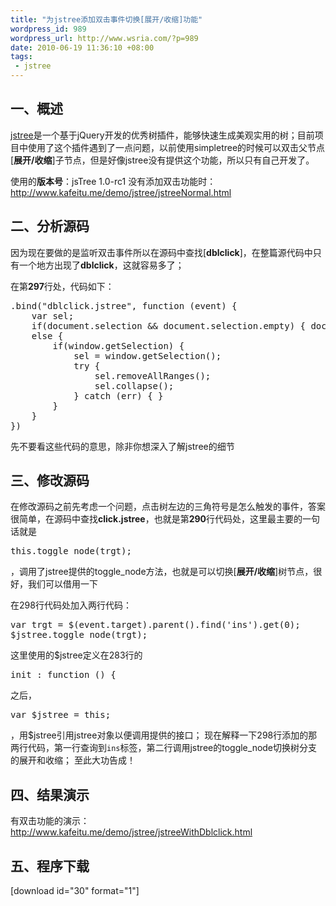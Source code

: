 ```yaml
--- 
title: "为jstree添加双击事件切换[展开/收缩]功能"
wordpress_id: 989
wordpress_url: http://www.wsria.com/?p=989
date: 2010-06-19 11:36:10 +08:00
tags: 
 - jstree
---
```

<h2 class="title">一、概述</h2>
<a href="http://www.jstree.com" target="_self">jstree</a>是一个基于jQuery开发的优秀树插件，能够快速生成美观实用的树；目前项目中使用了这个插件遇到了一点问题，以前使用simpletree的时候可以双击父节点[<strong>展开/收缩</strong>]子节点，但是好像jstree没有提供这个功能，所以只有自己开发了。

使用的<strong>版本号</strong>：jsTree 1.0-rc1
没有添加双击功能时：<a href="http://www.kafeitu.me/demo/jstree/jstreeNormal.html" target="_blank">http://www.kafeitu.me/demo/jstree/jstreeNormal.html</a>
<h2 class="title">二、分析源码</h2>
<!--more-->
因为现在要做的是监听双击事件所以在源码中查找[<strong>dblclick</strong>]，在整篇源代码中只有一个地方出现了<strong>dblclick</strong>，这就容易多了；

在第<strong>297</strong>行处，代码如下：
<pre class="brush: js">.bind("dblclick.jstree", function (event) {
	var sel;
	if(document.selection &amp;&amp; document.selection.empty) { document.selection.empty(); }
	else {
		if(window.getSelection) {
			sel = window.getSelection();
			try {
				sel.removeAllRanges();
				sel.collapse();
			} catch (err) { }
		}
	}
})
</pre>
先不要看这些代码的意思，除非你想深入了解jstree的细节
<h2 class="title">三、修改源码</h2>
在修改源码之前先考虑一个问题，点击树左边的三角符号是怎么触发的事件，答案很简单，在源码中查找<strong>click.jstree</strong>，也就是第<strong>290</strong>行代码处，这里最主要的一句话就是
<pre class="brush: js">this.toggle_node(trgt);</pre>
，调用了jstree提供的toggle_node方法，也就是可以切换[<strong>展开/收缩</strong>]树节点，很好，我们可以借用一下

在298行代码处加入两行代码：
<pre class="brush: js">var trgt = $(event.target).parent().find('ins').get(0);
$jstree.toggle_node(trgt);
</pre>
这里使用的$jstree定义在283行的
<pre class="brush: js">init	: function () {</pre>
之后，
<pre class="brush: js">var $jstree = this;</pre>
，用$jstree引用jstree对象以便调用提供的接口；
现在解释一下298行添加的那两行代码，第一行查询到<code>ins</code>标签，第二行调用jstree的toggle_node切换树分支的展开和收缩；
至此大功告成！
<h2 class="title">四、结果演示</h2>
有双击功能的演示：<a href="http://www.kafeitu.me/demo/jstree/jstreeWithDblclick.html" target="_blank">http://www.kafeitu.me/demo/jstree/jstreeWithDblclick.html</a>
<h2 class="title">五、程序下载</h2>
[download id="30" format="1"]
